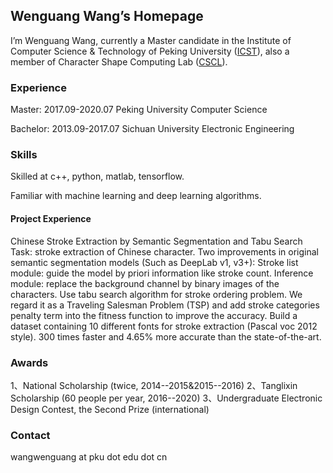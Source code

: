 ## Wenguang Wang’s Homepage

I’m Wenguang Wang, currently a Master candidate in the Institute of Computer Science & Technology of Peking University ([ICST](http://www.icst.pku.edu.cn/)), also a member of Character Shape Computing Lab ([CSCL](http://59.108.48.27/cscl/)).

### Experience

  Master:   2017.09-2020.07   Peking University   Computer Science
  
  Bachelor: 2013.09-2017.07   Sichuan University  Electronic Engineering
### Skills
  Skilled at c++, python, matlab, tensorflow.
  
  Familiar with machine learning and deep learning algorithms.

#### Project Experience

Chinese Stroke Extraction by Semantic Segmentation and Tabu Search
Task: stroke extraction of Chinese character.
Two improvements in original semantic segmentation models (Such as DeepLab v1, v3+):
Stroke list module: guide the model by priori information like stroke count.
Inference module: replace the background channel by binary images of the characters.
Use tabu search algorithm for stroke ordering problem. We regard it as a Traveling Salesman Problem (TSP) and add stroke categories penalty term into the fitness function to improve the accuracy.
Build a dataset containing 10 different fonts for stroke extraction (Pascal voc 2012 style).
300 times faster and 4.65% more accurate than the state-of-the-art.

### Awards
1、National Scholarship (twice, 2014--2015&2015--2016)
2、Tanglixin Scholarship (60 people per year, 2016--2020)
3、Undergraduate Electronic Design Contest, the Second Prize (international)
### Contact

wangwenguang at pku dot edu dot cn

